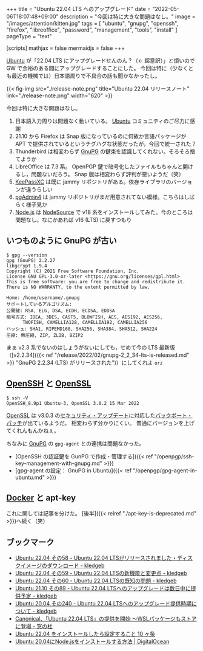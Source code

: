 +++
title = "Ubuntu 22.04 LTS へのアップグレード"
date =  "2022-05-06T18:07:48+09:00"
description = "今回は特に大きな問題はなし。"
image = "/images/attention/kitten.jpg"
tags = [ "ubuntu", "gnupg", "openssh", "firefox", "libreoffice", "password", "management", "tools", "install" ]
pageType = "text"

[scripts]
  mathjax = false
  mermaidjs = false
+++

[Ubuntu] が「22.04 LTS にアップグレードせんのん？（← 超意訳）」と煩いので GW で余裕のある間にアップグレードすることにした。
今回は特に（少なくとも最近の機械では）日本語周りで不具合の話も聞かなかったし。

{{< fig-img src="./release-note.png" title="Ubuntu 22.04 リリースノート" link="./release-note.png" width="620" >}}

今回は特に大きな問題はなし。

1. 日本語入力周りは問題なく動いている。 [Ubuntu] コミュニティのご尽力に感謝
2. 21.10 から Firefox は Snap 版になっているのに何故か言語パッケージが APT で提供されているというチグハグな状態だったが，今回で統一された？
3. Thunderbird は相変わらず [GnuPG] の鍵束を認識してくれない。そろそろ捨てようか
4. LibreOffice は 7.3 系。 OpenPGP 鍵で暗号化したファイルもちゃんと開けるし，問題ないだろう。 Snap 版は相変わらず評判が悪いようだ（笑）
5. [KeePassXC] は既に jammy リポジトリがある。依存ライブラリのバージョンが違うらしい
6. [pgAdmin4] は jammy リポジトリがまだ用意されてない模様。こちらはしばらく様子見か
7. [Node.js] は [NodeSource](https://github.com/nodesource/distributions) で v18 系をインストールしてみた。今のところは問題なし。なにかあれば v16 (LTS) に戻すつもり

## いつものように GnuPG が古い

```text
$ gpg --version
gpg (GnuPG) 2.2.27
libgcrypt 1.9.4
Copyright (C) 2021 Free Software Foundation, Inc.
License GNU GPL-3.0-or-later <https://gnu.org/licenses/gpl.html>
This is free software: you are free to change and redistribute it.
There is NO WARRANTY, to the extent permitted by law.

Home: /home/username/.gnupg
サポートしているアルゴリズム:
公開鍵: RSA, ELG, DSA, ECDH, ECDSA, EDDSA
暗号方式: IDEA, 3DES, CAST5, BLOWFISH, AES, AES192, AES256,
      TWOFISH, CAMELLIA128, CAMELLIA192, CAMELLIA256
ハッシュ: SHA1, RIPEMD160, SHA256, SHA384, SHA512, SHA224
圧縮: 無圧縮, ZIP, ZLIB, BZIP2
```

まぁ v2.3 系でないのはしょうがないにしても，せめて今の LTS 最新版（[v2.2.34]({{< ref "/release/2022/02/gnupg-2_2_34-lts-is-released.md" >}} "GnuPG 2.2.34 (LTS) がリリースされた")）にしてくれよ `orz`

## [OpenSSH] と [OpenSSL]

```text
$ ssh -V
OpenSSH_8.9p1 Ubuntu-3, OpenSSL 3.0.2 15 Mar 2022
```

[OpenSSL] は v3.0.3 の[セキュリティ・アップデート](https://www.openssl.org/news/secadv/20220503.txt)に対応した[バックポート・パッチ](https://ubuntu.com/security/notices/USN-5402-1 "USN-5402-1: OpenSSL vulnerabilities | Ubuntu security notices | Ubuntu")が出ているようだ。
相変わらず分かりにくい。
普通にバージョンを上げてくれんもんかねぇ。

ちなみに [GnuPG] の `gpg-agent` との連携は問題なかった。

- [OpenSSH の認証鍵を GunPG で作成・管理する]({{< ref "/openpgp/ssh-key-management-with-gnupg.md" >}})
- [gpg-agent の設定： GnuPG in Ubuntu]({{< ref "/openpgp/gpg-agent-in-ubuntu.md" >}})

## [Docker] と apt-key

これに関しては記事を分けた。
[後半]({{< relref "./apt-key-is-deprecated.md" >}})へ続く（笑）

## ブックマーク

- [Ubuntu 22.04 その58 - Ubuntu 22.04 LTSがリリースされました・ディスクイメージのダウンロード - kledgeb](https://kledgeb.blogspot.com/2022/04/ubuntu-2204-58-ubuntu-2204-lts.html)
- [Ubuntu 22.04 その59 - Ubuntu 22.04 LTSの新機能と変更点 - kledgeb](https://kledgeb.blogspot.com/2022/04/ubuntu-2204-59-ubuntu-2204-lts.html)
- [Ubuntu 22.04 その60 - Ubuntu 22.04 LTSの既知の問題 - kledgeb](https://kledgeb.blogspot.com/2022/04/ubuntu-2204-60-ubuntu-2204-lts.html)
- [Ubuntu 21.10 その89 - Ubuntu 22.04 LTSへのアップグレードは数日中に提供予定 - kledgeb](https://kledgeb.blogspot.com/2022/04/ubuntu-2110-89-ubuntu-2204-lts.html)
- [Ubuntu 20.04 その240 - Ubuntu 22.04 LTSへのアップグレード提供時期について - kledgeb](https://kledgeb.blogspot.com/2022/04/ubuntu-2004-240-ubuntu-2204-lts.html)
- [Canonical、「Ubuntu 22.04 LTS」の提供を開始 ～WSLパッケージもストアに登場 - 窓の杜](https://forest.watch.impress.co.jp/docs/news/1405022.html)
- [Ubuntu 22.04 をインストールしたら設定すること 10 ヶ条](https://zenn.dev/sprout2000/articles/8ea4a77d81583a)
- [Ubuntu 20.04にNode.jsをインストールする方法  | DigitalOcean](https://www.digitalocean.com/community/tutorials/how-to-install-node-js-on-ubuntu-20-04-ja)

[Ubuntu]: https://www.ubuntu.com/ "The leading operating system for PCs, IoT devices, servers and the cloud | Ubuntu"
[KeePassXC]: https://keepassxc.org/ "KeePassXC Password Manager"
[pgAdmin4]: https://www.pgadmin.org/ "pgAdmin - PostgreSQL Tools"
[GnuPG]: https://gnupg.org/ "The GNU Privacy Guard"
[Node.js]: https://nodejs.org/
[OpenSSL]: https://www.openssl.org/
[OpenSSH]: https://www.openssh.com/
[Docker]: https://www.docker.com/ "Empowering App Development for Developers | Docker"
[gpgpdump]: https://github.com/goark/gpgpdump "goark/gpgpdump: OpenPGP packet visualizer"

